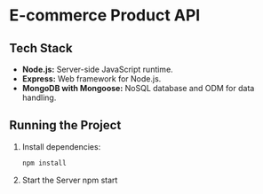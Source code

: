 # E-commerce Product API

## Tech Stack
- **Node.js:** Server-side JavaScript runtime.
- **Express:** Web framework for Node.js.
- **MongoDB with Mongoose:** NoSQL database and ODM for data handling.

## Running the Project
1. Install dependencies:
   ```bash
   npm install
2. Start the Server
   npm start
